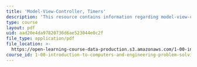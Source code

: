 ```yaml
---
title: 'Model-View-Controller, Timers'
description: 'This resource contains information regarding model-view-controller, timers.'
type: course
layout: pdf
uid: aad20e4da97820736d6ae523044e0c2f
file_type: application/pdf
file_location: >-
  https://open-learning-course-data-production.s3.amazonaws.com/1-00-introduction-to-computers-and-engineering-problem-solving-spring-2012/aad20e4da97820736d6ae523044e0c2f_MIT1_00S12_Lec_20.pdf
course_id: 1-00-introduction-to-computers-and-engineering-problem-solving-spring-2012
---
```

